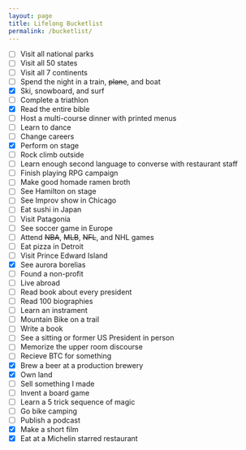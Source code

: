 ```yaml
---
layout: page
title: Lifelong Bucketlist
permalink: /bucketlist/
---
```


- [ ] Visit all national parks
- [ ] Visit all 50 states
- [ ] Visit all 7 continents
- [ ] Spend the night in a train, ~~plane~~, and boat
- [X] Ski, snowboard, and surf
- [ ] Complete a triathlon
- [X] Read the entire bible
- [ ] Host a multi-course dinner with printed menus
- [ ] Learn to dance
- [ ] Change careers
- [X] Perform on stage
- [ ] Rock climb outside
- [ ] Learn enough second language to converse with restaurant staff
- [ ] Finish playing RPG campaign
- [ ] Make good homade ramen broth
- [ ] See Hamilton on stage
- [ ] See Improv show in Chicago
- [ ] Eat sushi in Japan
- [ ] Visit Patagonia
- [ ] See soccer game in Europe
- [ ] Attend ~~NBA~~, ~~MLB~~, ~~NFL~~, and NHL games
- [ ] Eat pizza in Detroit
- [ ] Visit Prince Edward Island
- [X] See aurora borelias
- [ ] Found a non-profit
- [ ] Live abroad
- [ ] Read book about every president
- [ ] Read 100 biographies
- [ ] Learn an instrament
- [ ] Mountain Bike on a trail
- [ ] Write a book
- [ ] See a sitting or former US President in person
- [ ] Memorize the upper room discourse
- [ ] Recieve BTC for something
- [X] Brew a beer at a production brewery
- [X] Own land
- [ ] Sell something I made
- [ ] Invent a board game
- [ ] Learn a 5 trick sequence of magic
- [ ] Go bike camping
- [ ] Publish a podcast
- [X] Make a short film
- [X] Eat at a Michelin starred restaurant
